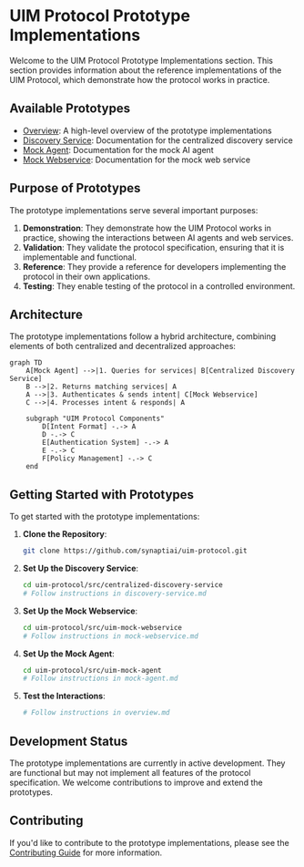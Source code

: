 # UIM Protocol Prototype Implementations

Welcome to the UIM Protocol Prototype Implementations section. This section provides information about the reference implementations of the UIM Protocol, which demonstrate how the protocol works in practice.

## Available Prototypes

- [Overview](overview.md): A high-level overview of the prototype implementations
- [Discovery Service](discovery-service.md): Documentation for the centralized discovery service
- [Mock Agent](mock-agent.md): Documentation for the mock AI agent
- [Mock Webservice](mock-webservice.md): Documentation for the mock web service

## Purpose of Prototypes

The prototype implementations serve several important purposes:

1. **Demonstration**: They demonstrate how the UIM Protocol works in practice, showing the interactions between AI agents and web services.
2. **Validation**: They validate the protocol specification, ensuring that it is implementable and functional.
3. **Reference**: They provide a reference for developers implementing the protocol in their own applications.
4. **Testing**: They enable testing of the protocol in a controlled environment.

## Architecture

The prototype implementations follow a hybrid architecture, combining elements of both centralized and decentralized approaches:

```mermaid
graph TD
    A[Mock Agent] -->|1. Queries for services| B[Centralized Discovery Service]
    B -->|2. Returns matching services| A
    A -->|3. Authenticates & sends intent| C[Mock Webservice]
    C -->|4. Processes intent & responds| A
    
    subgraph "UIM Protocol Components"
        D[Intent Format] -.-> A
        D -.-> C
        E[Authentication System] -.-> A
        E -.-> C
        F[Policy Management] -.-> C
    end
```

## Getting Started with Prototypes

To get started with the prototype implementations:

1. **Clone the Repository**:
   ```bash
   git clone https://github.com/synaptiai/uim-protocol.git
   ```

2. **Set Up the Discovery Service**:
   ```bash
   cd uim-protocol/src/centralized-discovery-service
   # Follow instructions in discovery-service.md
   ```

3. **Set Up the Mock Webservice**:
   ```bash
   cd uim-protocol/src/uim-mock-webservice
   # Follow instructions in mock-webservice.md
   ```

4. **Set Up the Mock Agent**:
   ```bash
   cd uim-protocol/src/uim-mock-agent
   # Follow instructions in mock-agent.md
   ```

5. **Test the Interactions**:
   ```bash
   # Follow instructions in overview.md
   ```

## Development Status

The prototype implementations are currently in active development. They are functional but may not implement all features of the protocol specification. We welcome contributions to improve and extend the prototypes.

## Contributing

If you'd like to contribute to the prototype implementations, please see the [Contributing Guide](../community/contributing.md) for more information.
